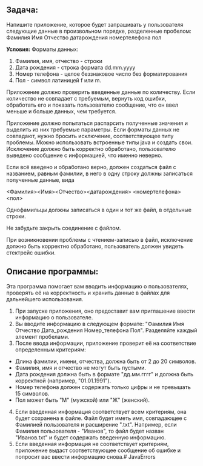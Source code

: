## Задача:

Напишите приложение, которое будет запрашивать у пользователя следующие данные в произвольном порядке, разделенные пробелом:
Фамилия Имя Отчество датарождения номертелефона пол

**Условия:**
Форматы данных:
1. Фамилия, имя, отчество - строки
2. Дата рождения - строка формата dd.mm.yyyy
3. Номер телефона - целое беззнаковое число без форматирования
4. Пол - символ латиницей f или m.

Приложение должно проверить введенные данные по количеству. Если количество не совпадает с требуемым, вернуть код ошибки, обработать его и показать пользователю сообщение, что он ввел меньше и больше данных, чем требуется.

Приложение должно попытаться распарсить полученные значения и выделить из них требуемые параметры. Если форматы данных не совпадают, нужно бросить исключение, соответствующее типу проблемы. Можно использовать встроенные типы java и создать свои. Исключение должно быть корректно обработано, пользователю выведено сообщение с информацией, что именно неверно.

Если всё введено и обработано верно, должен создаться файл с названием, равным фамилии, в него в одну строку должны записаться полученные данные, вида

<Фамилия><Имя><Отчество><датарождения> <номертелефона><пол>

Однофамильцы должны записаться в один и тот же файл, в отдельные строки.

Не забудьте закрыть соединение с файлом.

При возникновении проблемы с чтением-записью в файл, исключение должно быть корректно обработано, пользователь должен увидеть стектрейс ошибки.


## Описание программы:

Эта программа помогает вам вводить информацию о пользователях, проверять её на корректность и хранить данные в файлах для дальнейшего использования.

1. При запуске приложения, оно предоставит вам приглашение ввести информацию о пользователе.
2. Вы вводите информацию в следующем формате: "Фамилия Имя Отчество Дата_рождения Номер_телефона Пол". Разделяйте каждый элемент пробелами. 
3. После ввода информации, приложение проверит её на соответствие определенным критериям:
* Длина фамилии, имени, отчества, должна быть от 2 до 20 символов.
* Фамилия, имя и отчество не могут быть пустыми.
* Дата рождения должна быть в формате "дд.мм.гггг" и должна быть корректной (например, "01.01.1991").
* Номер телефона должен содержать только цифры и не превышать 15 символов.
* Пол может быть "М" (мужской) или "Ж" (женский).

4. Если введенная информация соответствует всем критериям, она будет сохранена в файле. Файл будет иметь имя, совпадающее с Фамилией пользователя и расширение ".txt". Например, если Фамилия пользователя - "Иванов", то файл будет назван "Иванов.txt" и будет содержать введенную информацию.
5. Если введенная информация не соответствует критериям, приложение выдаст соответствующее сообщение об ошибке и попросит вас ввести информацию снова.# JavaErrors
